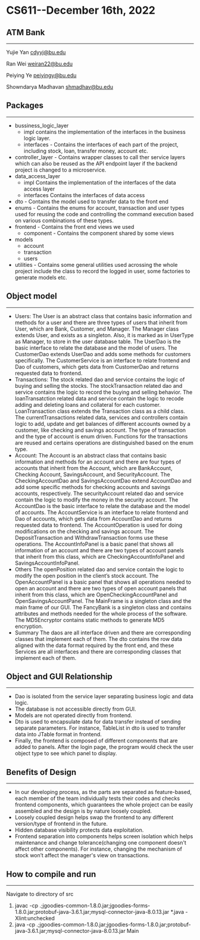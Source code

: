 # CS611-<Final Project>-December 16th, 2022
 
## ATM Bank
 
---------------------------------------------------------------------------
 
Yujie Yan
cdyyj@bu.edu

Ran Wei
weiran22@bu.edu

Peiying Ye
peiyingy@bu.edu

Showndarya Madhavan
shmadhav@bu.edu

 
## Packages
---------------------------------------------------------------------------
- bussiness_logic_layer 
    - impl contains the implementation of the interfaces in the business logic layer.
    - interfaces - Contains the interfaces of each part of the project, including stock, loan, transfer money, account etc. 
- controller_layer - Contains wrapper classes to call ther service layers which can also be reused as the API endpoint layer if the backend project is changed to a microservice. 
- data_access_layer
    - impl Contains the implementation of the interfaces of the data access layer
    - interfaces Contains the interfaces of data access
- dto - Contains the model used to transfer data to the front end 
- enums - Contains the enums for account, transaction and user types used for reusing the code and controlling the command execution based on various combinations of these types.
- frontend - Contains the front end views we used
    - component - Contains the component shared by some views 
- models 
    - account 
    - transaction
    - users
- utilities - Contains some general utilities used acrossing the whole project include the class to record the logged in user, some factories to generate models etc.


## Object model
---------------------------------------------------------------------------

- Users:
The User is an abstract class that contains basic information and methods for a user and there are three types of users that inherit from User, which are Bank, Customer, and Manager.
The Manager class extends User, and exists as a singleton. Also, it is marked as in UserType as Manager, to store in the user database table.
The UserDao is the basic interface to relate the database and the model of users.
The CustomerDao extends UserDao and adds some methods for customers specifically.
The CustomerService is an interface to relate frontend and Dao of customers, which gets data from CustomerDao and returns requested data to frontend.
- Transactions:
The stock related dao and service contains the logic of buying and selling the stocks.
The stockTransaction related dao and service contains the logic to record the buying and selling behavior.
The loanTransatction related data and service contain the logic to recode adding and deleting loans and collateral for each customer. LoanTransaction class extends the Transaction class as a child class.
The currentTransactions related data, services and controllers contain logic to add, update and get balances of different accounts owned by a customer, like checking and savings account. The type of transaction and the type of account is enum driven. Functions for the transactions are reused and certains operations are distinguished based on the enum type.
- Account:
The Account is an abstract class that contains basic information and methods for an account and there are four types of accounts that inherit from the Account, which are BankAccount, Checking Account, SavingsAccount, and SecurityAccount.
The CheckingAccountDao and SavingsAccountDao extend AccountDao and add some specific methods for checking accounts and savings accounts, respectively.
The securityAccount related dao and service contain the logic to modify the money in the security account.
The AccountDao is the basic interface to relate the database and the model of accounts.
The AccountService is an interface to relate frontend and Dao of accounts, which gets data from AccountDao and returns requested data to frontend.
The AccountOperation is used for doing modifications on the checking and savings account. The DepositTransaction and WithdrawTransaction forms use these operations.
The AccountInfoPanel is a basic panel that shows all information of an account and there are two types of account panels that inherit from this class, which are CheckingAccountInfoPanel and SavingsAccountInfoPanel.
- Others
The openPosition related dao and service contain the logic to modify the open position in the client’s stock account.
The OpenAccountPanel is a basic panel that shows all operations needed to open an account and there are two types of open account panels that inherit from this class, which are OpenCheckingAccountPanel and OpenSavingsAccountPanel.
The MainFrame is a singleton class and the main frame of our GUI.
The FancyBank is a singleton class and contains attributes and methods needed for the whole process of the software.
The MD5Encryptor contains static methods to generate MD5 encryption.
- Summary
The daos are all interface driven and there are corresponding classes that implement each of them. The dto contains the row data aligned with the data format required by the front end, and these Services are all interfaces and there are corresponding classes that implement each of them.

## Object and GUI Relationship
---------------------------------------------------------------------------

  - Dao is isolated from the service layer separating business logic and data logic. 
  - The database is not accessible directly from GUI.
  - Models are not operated directly from frontend. 
  - Dto is used to encapsulate data for data transfer instead of sending separate parameters. For instance, TableList in dto is used to transfer data into JTable format in frontend.
  - Finally, the frontend is composed of different components that are added to panels. After the login page, the program would check the user object type to see which panel to display.

## Benefits of Design
---------------------------------------------------------------------------

  - In our developing process, as the parts are separated as feature-based, each member of the team individually tests their codes and checks frontend components, which guarantees the whole project can be easily assembled and the design is by nature loosely coupled.
  - Loosely coupled design helps swap the frontend to any different version/type of frontend in the future.
  - Hidden database visibility protects data exploitation.
  - Frontend separation into components helps screen isolation which helps maintenance and change tolerance(changing one component doesn't affect other components). For instance, changing the mechanism of stock won’t affect the manager's view on transactions.

## How to compile and run
---------------------------------------------------------------------------

Navigate to directory of src
1. javac -cp .;jgoodies-common-1.8.0.jar;jgoodies-forms-1.8.0.jar;protobuf-java-3.6.1.jar;mysql-connector-java-8.0.13.jar *.java -Xlint:unchecked
2. java -cp .;jgoodies-common-1.8.0.jar;jgoodies-forms-1.8.0.jar;protobuf-java-3.6.1.jar;mysql-connector-java-8.0.13.jar Main

 

